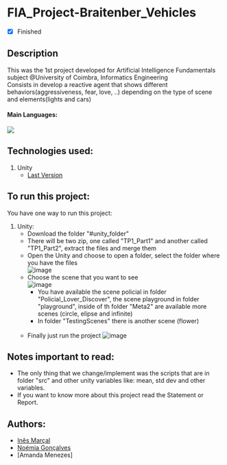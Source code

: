 # FIA_Project-Braitenber_Vehicles
- [x] Finished

## Description
This was the 1st project developed for Artificial Intelligence Fundamentals subject @University of Coimbra, Informatics Engineering<br>
Consists in develop a reactive agent that shows different behaviors(aggressiveness, fear, love, ..) depending on the type of scene and elements(lights and cars)<br>

#### Main Languages:
![](https://img.shields.io/badge/-C%23-333333?style=flat&logo=c-sharp&logoColor=239120)  

## Technologies used:
1. Unity
    - [Last Version](https://unity.com/download#how-get-started) 

## To run this project:
You have one way to run this project:
1. Unity:
    * Download the folder "#unity_folder"
    * There will be two zip, one called "TP1_Part1" and another called "TP1_Part2", extract the files and merge them
    * Open the Unity and choose to open a folder, select the folder where you have the files<br>
        ![image](https://i.imgur.com/M3sNLs3.png)
        <br>
    * Choose the scene that you want to see<br>
        ![image](https://i.imgur.com/7tNZpot.png)
        <br>
        - You have available the scene policial in folder "Policial_Lover_Discover", the scene playground in folder "playground", inside of th folder "Meta2" are available more scenes (circle, elipse and infinite)
        - In folder "TestingScenes" there is another scene (flower)
        <br><br>
    * Finally just run the project
        ![image](https://i.imgur.com/9NuKoTq.png)

## Notes important to read:
   - The only thing that we change/implement was the scripts that are in folder "src" and other unity variables like: mean, std dev and other variables.
   - If you want to know more about this project read the Statement or Report.

## Authors:
- [Inês Marçal](https://github.com/inesmarcal)
- [Noémia Gonçalves](https://github.com/nowaymia)
- [Amanda Menezes]
